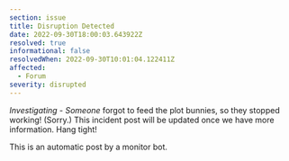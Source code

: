 ```yaml
---
section: issue
title: Disruption Detected
date: 2022-09-30T18:00:03.643922Z
resolved: true
informational: false
resolvedWhen: 2022-09-30T10:01:04.122411Z
affected:
  - Forum
severity: disrupted
---
```

*Investigating* - _Someone_ forgot to feed the plot bunnies, so they stopped working! (Sorry.) This incident post will be updated once we have more information. Hang tight!

This is an automatic post by a monitor bot.
        